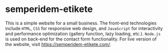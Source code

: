 # semperidem-etikete
This is a simple website for a small business. The front-end technologies include `HTML`, `CSS` for responsive web design, and `JavaScript` for interactivity and performance optimization (gallery function, lazy loading, etc.). `Node.js` is used on back-end for the contact form functionality. For live version of the website, visit https://semperidem-etikete.com/.
